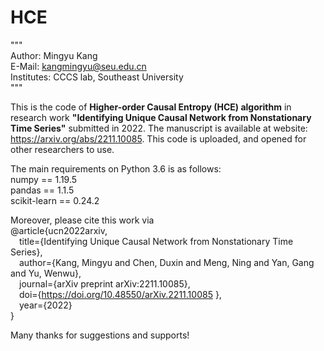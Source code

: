 # HCE
"""  
Author: Mingyu Kang   
E-Mail: kangmingyu@seu.edu.cn   
Institutes: CCCS lab, Southeast University   
"""   

This is the code of **Higher-order Causal Entropy (HCE) algorithm** in research work **"Identifying Unique Causal Network from Nonstationary Time Series"** submitted in 2022. The manuscript is available at website: https://arxiv.org/abs/2211.10085. This code is uploaded, and opened for other researchers to use.

The main requirements on Python 3.6 is as follows:   
numpy == 1.19.5   
pandas == 1.1.5   
scikit-learn == 0.24.2   

Moreover, please cite this work via  
@article{ucn2022arxiv,  
&emsp;title={Identifying Unique Causal Network from Nonstationary Time Series},  
&emsp;author={Kang, Mingyu and Chen, Duxin and Meng, Ning and Yan, Gang and Yu, Wenwu},  
&emsp;journal={arXiv preprint arXiv:2211.10085},  
&emsp;doi={https://doi.org/10.48550/arXiv.2211.10085 },  
&emsp;year={2022}  
}  

Many thanks for suggestions and supports!
